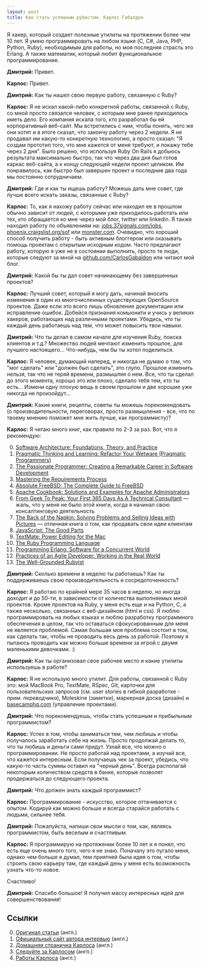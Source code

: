 ```yaml
---
layout: post
title: Как стать успешным рубистом. Карлоc Габалдон
---
```


Я хакер, который создает полезные утилиты на протяжении более чем 10 лет. Я умею программировать на любом языке (C, C#, Java, PHP, Python, Ruby), необходимым для работы, но моя последняя страсть это Erlang. А также математик, который любит функциональное программирование.

**Дмитрий:** Привет.

**Карлос:** Привет.

**Дмитрий:** Как ты нашел свою первую работу, связанную с Ruby?

**Карлос:** Я не искал какой-либо конкретной работы, связанной с Ruby, со мной просто связался человек, с которым мне ранее приходилось иметь дело. Его компания искала того, кто разработал бы ей корпоративный веб-сайт. Мы встретились с ним, чтобы понять, чего же они хотят и в итоге сказал, что закончу работу через 2 недели. Я не продавал им какую-то конкретную технологию, а просто сказал: "Я создам прототип того, что мне кажется от меня требуют, и покажу тебе через 2 дня". Было решено, что используя Ruby On Rails я добьюсь результата максимально быстро, так что через два дня был готов каркас веб-сайта, а к концу следующей недели проект целиком. Им понравилось, как быстро был завершен проект и последние два года мы постоянно сотрудничаем.

**Дмитрий:** Где и как ты ищешь работу? Можешь дать мне совет, где лучше всего искать заказы, связанные с Ruby?

**Карлос:** То, как я нахожу работу сейчас или находил ее в прошлом обычно зависит от людей, с которыми уже приходилось работать или тех, кто обращается ко мне через мой блог, twitter или linkedin. Я также находил работу по объявлениям на: [jobs.37signals.com/jobs](http://jobs.37signals.com/jobs), [phoenix.craigslist.org/sof](http://phoenix.craigslist.org/sof/) или [monster.com](http://monster.com/). Очевидно, что хороший способ получить работу - быть активным блоггером или оказывать помощь проектам с открытым исходным кодом. Часто предлагают работу, которую я уже не в состоянии выполнить, просто те люди, которые следуют за мной на [github.com/CarlosGabaldon](http://github.com/CarlosGabaldon/) или читают мой блог.

**Дмитрий:** Какой бы ты дал совет начинающему без завершенных проектов?

**Карлос:** Лучший совет, который я могу дать, начинай вносить изменения в один из многочисленных существующих OpenSource проектов. Даже если это всего лишь обновление документации или исправление ошибок. Добейся признания комьюнити и учись у великих хакеров, работающих над различными проектами. Убедись, что ты каждый день работаешь над тем, что может повысить твои навыки.

**Дмитрий:** Что ты делал в самом начале для изучения Ruby, поиска клиентов и т.д.? Множество людей мечтают изменить прошлое, для лучшего настоящего... Что-нибудь, чем бы ты хотел поделиться.

**Карлос:** Я человек, думающий наперед, и никогда не думаю о том, что "мог сделать" или "должен был сделать", это глупо. Прошлое изменить нельзя, так что не теряй времени, размышляя о нем. Все, что ты сделал до этого момента, хорошо это или плохо, сделало тебя тем, кто ты есть... Измени одну плохую вещь в своем прошлом и две хорошие уже никогда не произойдут...

**Дмитрий:** Какие книги, рецепты, советы ты можешь порекомендовать (о производительности, переговорах, просто размышления - все, что по твоему мнению поможет мне жить лучше, как программисту)?

**Карлос:** Я читаю много книг, как правило по 2-3 за раз. Вот, что я рекомендую:

  0. [Software Architecture: Foundations, Theory, and Practice](http://www.amazon.com/gp/product/0470167742/)
  0. [Pragmatic Thinking and Learning: Refactor Your Wetware (Pragmatic Programmers)](http://www.amazon.com/gp/product/1934356050/)
  0. [The Passionate Programmer: Creating a Remarkable Career in Software Development](http://www.amazon.com/gp/product/1934356344/)
  0. [Mastering the Requirements Process](http://www.amazon.com/gp/product/0321419499/)
  0. [Absolute FreeBSD: The Complete Guide to FreeBSD](http://www.amazon.com/gp/product/1593271514/)
  0. [Apache Cookbook: Solutions and Examples for Apache Administrators](http://www.amazon.com/gp/product/0596529945/)
  0. [From Geek To Peak: Your First 365 Days As A Technical Consultant](http://www.amazon.com/gp/product/1934840564/) — жаль, что у меня не было этой книги, когда я начинал свою консалтинговую деятельность
  0. [The Back of the Napkin: Solving Problems and Selling Ideas with Pictures](http://www.amazon.com/gp/product/1591841992/) — отличная книга о том, как продавать свои идеи клиентам
  0. [JavaScript: The Good Parts](http://www.amazon.com/gp/product/0596517742/)
  0. [TextMate: Power Editing for the Mac](http://www.amazon.com/gp/product/097873923X/)
  0. [The Ruby Programming Language](http://www.amazon.com/gp/product/0596516177/)
  0. [Programming Erlang: Software for a Concurrent World](http://www.amazon.com/gp/product/193435600X/)
  0. [Practices of an Agile Developer: Working in the Real World](http://www.amazon.com/gp/product/097451408X/)
  0. [The Well-Grounded Rubyist](http://www.amazon.com/gp/product/1933988657/)

**Дмитрий:** Сколько времени в неделю ты работаешь? Как ты поддерживаешь свою производительность и сосредоточенность?

**Карлос:** Я работаю по крайней мере 35 часов в неделю, но иногда доходит и до 50-ти, в зависимости от количества выполняемых мной проектов. Кроме проектов на Ruby, у меня есть еще и на Python, C, а также несколько, связанных с веб-дизайном (html и css). Я люблю программировать на любых языках и люблю разработку программного обеспечения в целом, так что оставаться сфокусированным для меня не является проблемой. Самая большая моя проблема состоит в том, как сделать так, чтобы не проводить весь день за работой. Поэтому я пытаюсь проводить как можно больше времени за игрой с двумя маленькими девочками. :)

**Дмитрий:** Как ты организовал свое рабочее место и какие утилиты используешь в работе?

**Карлос:** Я не использую много утилит. Для работы, связанной с Ruby это: мой MacBook Pro, TextMate, RSpec, Git, карточки для пользовательских запросов (см. user stories в гибкой разработке - _прим. переводчика_), Moleskine (заметки), маркерная доска (дизайн) и [basecamphq.com](http://basecamphq.com/) (управление проектами).

**Дмитрий:** Что порекомендуешь, чтобы стать успешным и прибыльным программистом?

**Карлос:** Успех в том, чтобы заниматься тем, чем любишь и чтобы получалось заработать себе на жизнь. Просто продолжай делать то, что ты любишь и деньги сами придут. Узнай все, что можно о программировании. Не просто работай над проектами, а изучай все, что кажется интересным. Если получаешь чек за проект, убедись, что какую-то часть суммы оставил на "черный день". Всегда располагай некоторым количеством средств в банке, которые позволят продержаться до следующего проекта.

**Дмитрий:** Что должен знать каждый программист?

**Карлос:** Программирование - искусство, которое оттачивается с опытом. Кодируй как можно больше и всегда старайся работать с людьми, сильнее тебя.

**Дмитрий:** Пожалуйста, напиши свои мысли о том, как, являясь программистом, быть веселым и счастливым.

**Карлос:** Я программирую на протяжении более 10 лет и я понял, что есть еще очень много того, чего я не знаю. Поначалу это пугало меня, однако чем больше я думал, тем приятней была идея о том, чтобы строить свою карьеру там, где каждый день у меня есть возможность узнать что-то новое.

Счастливо!

**Дмитрий:** Спасибо большое! Я получил массу интересных идей для совершенствования!

## Ссылки

  0. [Оригинал статьи](http://belitsky.info/freelance/carlos-gabaldon/) (англ.)
  0. [Официальный сайт автора интервью](http://belitsky.info/) (англ.)
  0. [Домашняя страничка Карлоса](http://carlosgabaldon.com/) (англ.)
  0. [Следуйте за Карлосом](http://twitter.com/carlosgabaldon) (англ.)
  0. [Работы Карлоса](http://github.com/CarlosGabaldon/) (англ.)